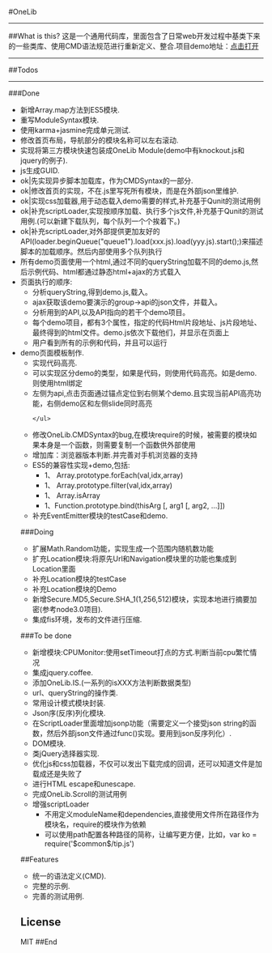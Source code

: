 #OneLib
<hr/>
##What is this?
这是一个通用代码库，里面包含了日常web开发过程中基类下来的一些类库、使用CMD语法规范进行重新定义、整合.项目demo地址：<a href="http://justapp.sinaapp.com/static/OneLib/demo/html/index.html" target="_blank">点击打开</a>
<hr/>

##Todos
<hr/>

###Done
<ul>
 <li>新增Array.map方法到ES5模块.</li>
 <li>重写ModuleSyntax模块.</li>
 <li>使用karma+jasmine完成单元测试.</li>
 <li>修改首页布局，导航部分的模块名称可以左右滚动.</li>
 <li>实现将第三方模块快速包装成OneLib Module(demo中有knockout.js和jquery的例子).</li>
 <li>js生成GUID.</li>
 <li>ok|先实现异步脚本加载库，作为CMDSyntax的一部分.</li>
 <li>ok|修改首页的实现，不在.js里写死所有模块，而是在外部json里维护.</li>
 <li>ok|实现css加载器,用于动态载入demo需要的样式,补充基于Qunit的测试用例</li>
 <li>ok|补充scriptLoader,实现按顺序加载、执行多个js文件,补充基于Qunit的测试用例.(可以新建下载队列，每个队列一个个挨着下。)</li>
 <li>ok|补充scriptLoader,对外部提供更加友好的API(loader.beginQueue("queue1").load(xxx.js).load(yyy.js).start();)来描述脚本的加载顺序。然后内部使用多个队列执行</li>
 <li>所有demo页面使用一个html,通过不同的queryString加载不同的demo.js,然后示例代码、html都通过静态html+ajax的方式载入</li>
 <li>页面执行的顺序:
    <ul>
        <li>分析queryString,得到demo.js,载入。</li>
        <li>ajax获取该demo要演示的group->api的json文件，并载入。</li>
        <li>分析用到的API,以及API指向的若干个demo项目。</li>
        <li>每个demo项目，都有3个属性，指定的代码Html片段地址、js片段地址、最终得到的html文件。demo.js依次下载他们，并显示在页面上</li>
        <li>用户看到所有的示例和代码，并且可以运行</li>
    </ul>
 </li>
 <li>demo页面模板制作.
     <ul>
        <li>实现代码高亮.</li>
        <li>可以实现区分demo的类型，如果是代码，则使用代码高亮。如是demo.则使用html绑定</li>
        <li>左侧为api,点击页面通过锚点定位到右侧某个demo.且实现当前API高亮功能，右侧demo区和左侧slide同时高亮</li>

    </ul>
 </li>
  <li>修改OneLib.CMDSyntax的bug,在模块require的时候，被需要的模块如果本身是一个函数，则需要复制一个函数供外部使用</li>
    <li>增加库：浏览器版本判断.并完善对手机浏览器的支持</li>
    <li>ES5的兼容性实现+demo,包括:
        <ul>
            <li>1、<undefined> Array.prototype.forEach(val,idx,array)</li>
            <li>1、<Array> Array.prototype.filter(val,idx,array)</li>
            <li>1、<bool> Array.isArray</li>
            <li>1、Function.prototype.bind(thisArg [, arg1 [, arg2, …]])</li>
        </ul>
    </li>
  <li>补充EventEmitter模块的testCase和demo.</li>
</ul>

###Doing
<ul>
  <li>扩展Math.Random功能，实现生成一个范围内随机数功能</li>
  <li>扩充Location模块:将原先Url和Navigation模块里的功能也集成到Location里面</li>
  <li>补充Location模块的testCase</li>
  <li>补充Location模块的Demo</li>
   <li>新增Secure.MD5,Secure.SHA_1(1,256,512)模块，实现本地进行摘要加密(参考node3.0项目).</li>
 <li>集成fis环境，发布的文件进行压缩.</li>
</ul>

###To be done
<ul>
  <li>新增模块:CPUMonitor:使用setTimeout打点的方式.判断当前cpu繁忙情况</li>
  <li>集成jquery.coffee.</li>
  <li>添加OneLib.IS.(一系列的isXXX方法判断数据类型)</li>
 <li>url、queryString的操作类.</li>
 <li>常用设计模式模块封装.</li>
 <li>Json序(反序)列化模块.</li>
 <li>在ScriptLoader里面增加jsonp功能（需要定义一个接受json string的函数，然后外部json文件通过func(<json>)实现。要用到json反序列化）.</li>
 <li>DOM模块.</li>
 <li>类jQuery选择器实现.</li>
 <li>优化js和css加载器，不仅可以发出下载完成的回调，还可以知道文件是加载成还是失败了</li>
 <li>进行HTML escape和unescape.</li>
 <li>完成OneLib.Scroll的测试用例</li>
  <li>增强scriptLoader
    <ul>
        <li>不用定义moduleName和dependencies,直接使用文件所在路径作为模块名，require的模块作为依赖</li>
        <li>可以使用path配置各种路径的简称，让编写更方便，比如，var ko = require('$common$/tip.js')</li>
    </ul>
 </li>
</ul>


##Features
<ul>
 <li>统一的语法定义(CMD).</li>
 <li>完整的示例.</li>
 <li>完善的测试用例.</li>
</ul>

## License

MIT
##End
